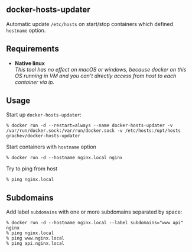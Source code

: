 docker-hosts-updater
----------

Automatic update `/etc/hosts` on start/stop containers which defined `hostname` option.

Requirements
-----

* **Native linux**  
_This tool has no effect on macOS or windows, because docker on this OS running in 
VM and you can't directly access from host to each container via ip._  

Usage
-----

Start up `docker-hosts-updater`:

    % docker run -d --restart=always --name docker-hosts-updater -v /var/run/docker.sock:/var/run/docker.sock -v /etc/hosts:/opt/hosts grachev/docker-hosts-updater
    
Start containers with `hostname` option

    % docker run -d --hostname nginx.local nginx
      
Try to ping from host

    % ping nginx.local

Subdomains
-----
Add label `subdomains` with one or more subdomains separated by space:

    % docker run -d --hostname nginx.local --label subdomains="www api" nginx
    % ping nginx.local
    % ping www.nginx.local
    % ping api.nginx.local
